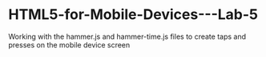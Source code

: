 # HTML5-for-Mobile-Devices---Lab-5
Working with the hammer.js and hammer-time.js files to create taps and presses on the mobile device screen
